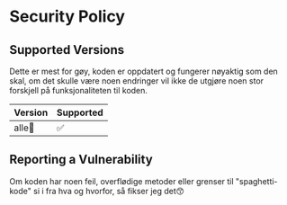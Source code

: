 # Security Policy

## Supported Versions

Dette er mest for gøy, koden er oppdatert og fungerer nøyaktig som den skal, om det skulle være noen endringer vil ikke de utgjøre noen stor forskjell på funksjonaliteten til koden.

| Version | Supported          |
| ------- | ------------------ |
| alle💙  | :white_check_mark: |



## Reporting a Vulnerability

Om koden har noen feil, overflødige metoder eller grenser til "spaghetti-kode" si i fra hva og hvorfor, så fikser jeg det😙
